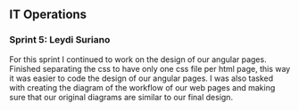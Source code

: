 ## IT Operations
### Sprint 5: Leydi Suriano

For this sprint I continued to work on the design of our angular pages. Finished separating the css to have only one css file per html page, this way it was easier to code the design of our angular pages. I was also tasked with creating the diagram of the workflow of our web pages and making sure that our original diagrams are similar to our final design.
